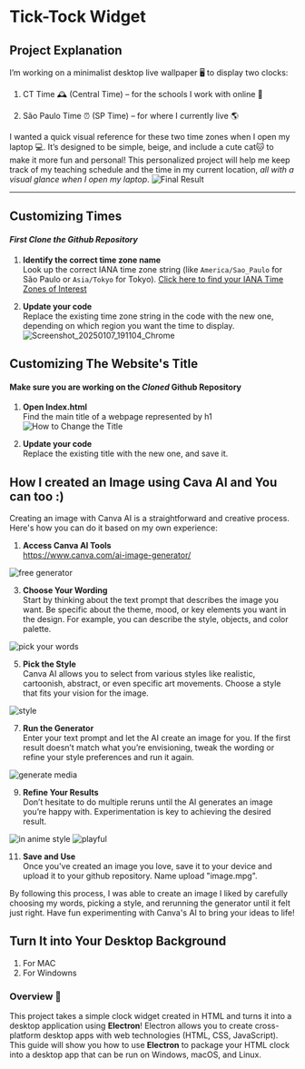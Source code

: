 # Tick-Tock Widget
## Project Explanation
I’m working on a minimalist desktop live wallpaper 🖥️ to display two clocks:

1. CT Time 🕰️ (Central Time) – for the schools I work with online 🏫


2. São Paulo Time ⏰ (SP Time) – for where I currently live 🌎


I wanted a quick visual reference for these two time zones when I open my laptop 💻. It’s designed to be simple, beige, and include a cute cat🐱 to make it more fun and personal! This personalized project will help me keep track of my teaching schedule and the time in my current location, *all with a visual glance when I open my laptop*.
![Final Result](https://github.com/user-attachments/assets/700b7829-8240-41e9-9424-43ccac304e0e)

---
## Customizing Times
#### **_First Clone the Github Repository_**

1. **Identify the correct time zone name**  
   Look up the correct IANA time zone string (like `America/Sao_Paulo` for São Paulo or `Asia/Tokyo` for Tokyo).
  [Click here to find your IANA Time Zones of Interest](https://www.addevent.com/c/documentation/tools/time-zone-lookup)

3. **Update your code**  
   Replace the existing time zone string in the code with the new one, depending on which region you want the time to display.
![Screenshot_20250107_191104_Chrome](https://github.com/user-attachments/assets/c1042aa0-ee53-4ff9-a901-b0493f4c706d)

## Customizing The Website's Title
#### **Make sure you are working on the _Cloned_ Github Repository**

1. **Open Index.html**  
   Find the main title of a webpage represented by h1
 ![How to Change the Title](https://github.com/user-attachments/assets/2262f84d-d7df-44d9-9532-febcc6450796)

3. **Update your code**  
   Replace the existing title  with the new one, and save it.

## How I created an Image using Cava AI and You can too :) 

Creating an image with Canva AI is a straightforward and creative process. Here's how you can do it based on my own experience:  

1. **Access Canva AI Tools**  
 https://www.canva.com/ai-image-generator/

![free generator](https://github.com/user-attachments/assets/35f42906-2ada-4bc6-bd5e-0334caf7f08b)

3. **Choose Your Wording**  
   Start by thinking about the text prompt that describes the image you want. Be specific about the theme, mood, or key elements you want in the design. For example, you can describe the style, objects, and color palette.

   
 ![pick your words](https://github.com/user-attachments/assets/a828eaa5-848b-483f-95a8-cc8caac54030)


5. **Pick the Style**  
   Canva AI allows you to select from various styles like realistic, cartoonish, abstract, or even specific art movements. Choose a style that fits your vision for the image.

 
 ![style](https://github.com/user-attachments/assets/b8717481-c7e9-4af8-85a8-129306e3f48f)

7. **Run the Generator**  
   Enter your text prompt and let the AI create an image for you. If the first result doesn’t match what you’re envisioning, tweak the wording or refine your style preferences and run it again.
   
![generate media](https://github.com/user-attachments/assets/823f7db7-cf8f-4a51-9bcb-0a6dda8dee5a)


9. **Refine Your Results**  
   Don’t hesitate to do multiple reruns until the AI generates an image you’re happy with. Experimentation is key to achieving the desired result.


 ![in anime style](https://github.com/user-attachments/assets/7ffd32dd-b7fb-473d-a7dc-77e4ea977de0)  ![playful](https://github.com/user-attachments/assets/af09af68-b357-41ad-9479-0ae38d731f0f)

11. **Save and Use**  
   Once you've created an image you love, save it to your device and upload it to your github repository. Name upload "image.mpg".

By following this process, I was able to create an image I liked by carefully choosing my words, picking a style, and rerunning the generator until it felt just right. Have fun experimenting with Canva's AI to bring your ideas to life!



 
## Turn It into Your Desktop Background
1. For MAC
2. For Windowns

### Overview 🌟
This project takes a simple clock widget created in HTML and turns it into a desktop application using **Electron**! Electron allows you to create cross-platform desktop apps with web technologies (HTML, CSS, JavaScript). This guide will show you how to use **Electron** to package your HTML clock into a desktop app that can be run on Windows, macOS, and Linux.

